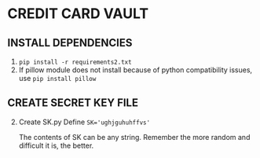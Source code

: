 # CREDIT CARD VAULT

## INSTALL DEPENDENCIES
1. `pip install -r requirements2.txt`
2. If pillow module does not install because of python compatibility issues, use `pip install pillow`

## CREATE SECRET KEY FILE
2. Create SK.py
    Define `SK='ughjguhuhffvs'`

    The contents of SK can be any string. Remember the more random and difficult it is, the better.
